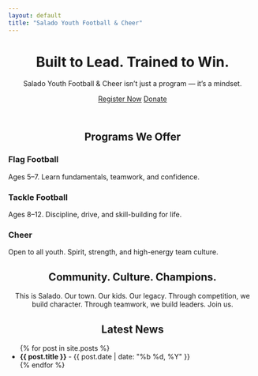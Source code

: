 ```yaml
---
layout: default
title: "Salado Youth Football & Cheer"
---
```


<header>
  <h1>Built to Lead. Trained to Win.</h1>
  <p>Salado Youth Football & Cheer isn’t just a program — it’s a mindset.</p>
  <div class="cta">
    <a href="#">Register Now</a>
    <a href="#">Donate</a>
  </div>
</header>

<section>
  <h2 style="text-align: center;">Programs We Offer</h2>
  <div class="cards">
    <div class="card">
      <h3>Flag Football</h3>
      <p>Ages 5–7. Learn fundamentals, teamwork, and confidence.</p>
    </div>
    <div class="card">
      <h3>Tackle Football</h3>
      <p>Ages 8–12. Discipline, drive, and skill-building for life.</p>
    </div>
    <div class="card">
      <h3>Cheer</h3>
      <p>Open to all youth. Spirit, strength, and high-energy team culture.</p>
    </div>
  </div>
</section>

<section>
  <h2 style="text-align: center;">Community. Culture. Champions.</h2>
  <p style="max-width: 700px; margin: 0 auto; text-align: center;">
    This is Salado. Our town. Our kids. Our legacy. Through competition, we build character. 
    Through teamwork, we build leaders. Join us.
  </p>
</section>

<section>
  <h2 style="text-align: center;">Latest News</h2>
  <ul>
    {% for post in site.posts %}
      <li><strong>{{ post.title }}</strong> - {{ post.date | date: "%b %d, %Y" }}</li>
    {% endfor %}
  </ul>
</section>
